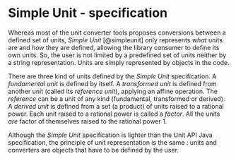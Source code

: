 # Simple Unit - specification

Whereas most of the unit converter tools proposes conversions between a defined set of units, *Simple Unit* 
[@simpleunit] only represents *what* units are and *how* they are defined, allowing the library consumer to define 
its own units. So, the user is not limited by a predefined set of units neither by a string representation. Units are 
simply represented by objects in the code.

There are three kind of units defined by the *Simple Unit* specification. A *fundamental unit* is defined by itself. A
*transformed unit* is defined from another unit (called its *reference unit*), applying an affine operation. The
*reference* can be a unit of any kind (fundamental, transformed or derived). A *derived unit* is defined from a set 
(a product) of units raised to a rational power. Each unit raised to a rational power is called a *factor*. All the 
units *are* factor of themselves raised to the rational power 1.

Although the *Simple Unit* specification is lighter than the Unit API Java specification, the principle of unit
representation is the same : units and converters are objects that have to be defined by the user.

